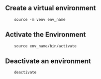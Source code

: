 ## Create a virtual environment
```
    source -m venv env_name
```
## Activate the Environment
```
    source env_name/bin/activate
```
## Deactivate an environment
```
    deactivate
```
